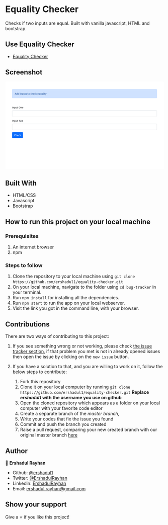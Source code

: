 # Equality Checker
Checks if two inputs are equal. Built with vanilla javascript, HTML and bootstrap.

## Use Equality Checker

- [Equality Checker](https://ershadul.me/equality-checker/)

## Screenshot

![](assets/images/screenshot.png)

## Built With

- HTML/CSS
- Javascript
- Bootstrap

## How to run this project on your local machine

### Prerequisites
1. An internet browser
1. npm
   
### Steps to follow
1. Clone the repository to your local machine using `git clone https://github.com/ershadul1/equality-checker.git`
1. On your local machine, navigate to the folder using `cd bug-tracker` in your terminal.
1. Run `npm install` for installing all the dependencies.
1. Run `npm start` to run the app on your local webserver.
1. Visit the link you got in the command line, with your browser.

## Contributions

  There are two ways of contributing to this project:

1.  If you see something wrong or not working, please check [the issue tracker section](https://github.com/ershadul1/equality-checker/issues), if that problem you met is not in already opened issues then open the issue by clicking on the `new issue` button.

2.  If you have a solution to that, and you are willing to work on it, follow the below steps to contribute:
    1.  Fork this repository
    1.  Clone it on your local computer by running `git clone https://github.com/ershadul1/equality-checker.git` __Replace *ershadul1* with the username you use on github__
    1.  Open the cloned repository which appears as a folder on your local computer with your favorite code editor
    1.  Create a separate branch of the *master branch*,
    1.  Write your codes that fix the issue you found
    1.  Commit and push the branch you created
    1.  Raise a pull request, comparing your new created branch with our original master branch [here](https://github.com/ershadul1/equality-checker)

## Author 

👤 **Ershadul Rayhan**

- Github: [@ershadul1](https://github.com/ershadul1)
- Twitter: [@ErshadulRayhan](https://twitter.com/ErshadulRayhan)
- Linkedin: [ErshadulRayhan](https://www.linkedin.com/in/ershadulrayhan/)
- Email:  ershadul.rayhan@gmail.com

## Show your support

Give a ⭐️ if you like this project!